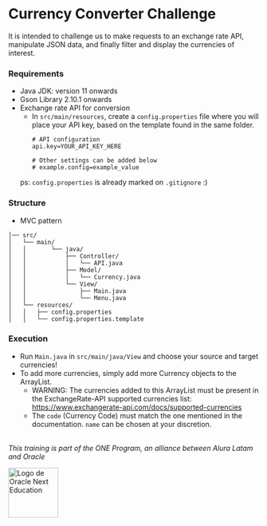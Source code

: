 # Currency Converter Challenge
It is intended to challenge us to make requests to an exchange rate API, manipulate JSON data, and finally filter and display the currencies of interest.

### Requirements
- Java JDK: version 11 onwards
- Gson Library 2.10.1 onwards
- Exchange rate API for conversion
  - In `src/main/resources`, create a `config.properties` file where you will place your API key, based on the template found in the same folder.
    ``` config.properties.template
    # API configuration
    api.key=YOUR_API_KEY_HERE

    # Other settings can be added below
    # example.config=example_value
    ```
  ps: `config.properties` is already marked on `.gitignore` :) 

### Structure
- MVC pattern
```
│── src/
│   └── main/
│   │       └── java/
│   │           ├── Controller/
│   │           │   └── API.java
│   │           ├── Model/
│   │           │   └── Currency.java
│   │           └── View/
│   │               ├── Main.java
│   │               └── Menu.java
│   └── resources/
│   │   ├── config.properties
│   │   └── config.properties.template
```
### Execution
- Run `Main.java` in `src/main/java/View` and choose your source and target currencies!
- To add more currencies, simply add more Currency objects to the ArrayList. 
  - WARNING: The currencies added to this ArrayList must be present in  the ExchangeRate-API supported currencies list:
   https://www.exchangerate-api.com/docs/supported-currencies
  - The `code` (Currency Code) must match the one mentioned in the documentation. `name` can be chosen at your discretion.


\
_This training is part of the ONE Program, an alliance between Alura Latam and Oracle_

<img src="https://aprende.goodneighbors.cl/wp-content/uploads/2022/02/ONE_logo_rgb-768x408.png" alt="Logo de Oracle Next Education" width="100">